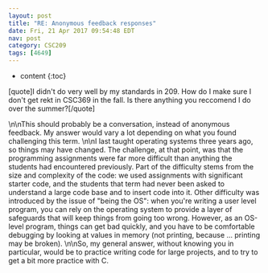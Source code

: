 ```yaml
---
layout: post
title: "RE: Anonymous feedback responses"
date: Fri, 21 Apr 2017 09:54:48 EDT
nav: post
category: CSC209
tags: [4649]
---
```


* content
{:toc}

[quote]I didn't do very well by my standards in 209. How do I make sure I don't get rekt in CSC369 in the fall. Is there anything you reccomend I do over the summer?[/quote]
<!-- more -->
<p>\n\nThis should probably be a conversation, instead of anonymous feedback. My answer would vary a lot depending on what you found challenging this term.  \n\nI last taught operating systems three years ago, so things may have changed. The challenge, at that point, was that the programming assignments were far more difficult than anything the students had encountered previously. Part of the difficulty stems from the size and complexity of the code: we used assignments with significant starter code, and the students that term had never been asked to understand a large code base and to insert code into it.  Other difficulty was introduced by the issue of "being the OS": when you're writing a user level program, you can rely on the operating system to provide a layer of safeguards that will keep things from going too wrong. However, as an OS-level program, things can get bad quickly, and you have to be comfortable debugging by looking at values in memory (not printing, because ... printing may be broken).  \n\nSo, my general answer, without knowing you in particular, would be to practice writing code for large projects, and to try to get a bit more practice with C.</p>
